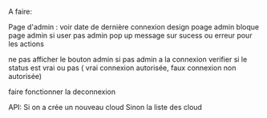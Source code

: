 A faire:

Page d'admin :
voir date de dernière connexion
design poage admin
bloque page admin si user pas admin
pop up message sur sucess ou erreur pour les actions


ne pas afficher le bouton admin si pas admin
a la connexion verifier si le status est vrai ou pas ( vrai connexion autorisée, faux connexion non autorisée)

faire fonctionner la deconnexion 



API:
Si on a crée un nouveau cloud
Sinon la liste des cloud







